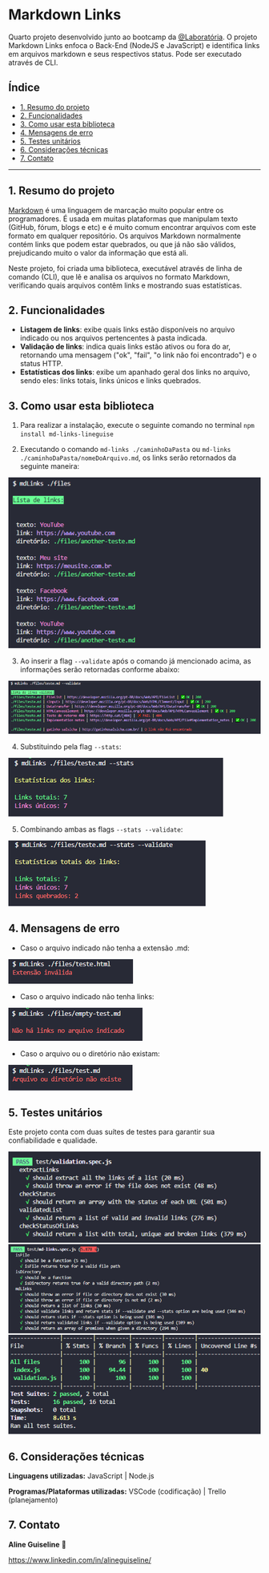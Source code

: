 # Markdown Links

Quarto projeto desenvolvido junto ao bootcamp da [@Laboratória](https://www.laboratoria.la/br). O projeto Markdown Links enfoca o Back-End (NodeJS e JavaScript) e identifica links em arquivos markdown e seus respectivos status.  Pode ser executado através de CLI.

## Índice

* [1. Resumo do projeto](#1-resumo-do-projeto)
* [2. Funcionalidades](#2-funcionalidades)
* [3. Como usar esta biblioteca](#3-como-usar-esta-biblioteca)
* [4. Mensagens de erro](#4-mensagens-de-erro)
* [5. Testes unitários](#5-testes-unitários)
* [6. Considerações técnicas](#6-considerações-técnicas)
* [7. Contato](#7-contato)

***

## 1. Resumo do projeto

[Markdown](https://pt.wikipedia.org/wiki/Markdown) é uma linguagem de marcação
muito popular entre os programadores. É usada em muitas plataformas que
manipulam texto (GitHub, fórum, blogs e etc) e é muito comum encontrar arquivos
com este formato em qualquer repositório. Os arquivos Markdown normalmente contém links que podem estar quebrados, ou que já não são válidos, prejudicando muito o valor da
informação que está ali.

Neste projeto, foi criada uma biblioteca, executável através de linha de comando (CLI), que lê e analisa os arquivos no formato Markdown, verificando quais arquivos contêm links e mostrando suas estatísticas.

## 2. Funcionalidades

* **Listagem de links**: exibe quais links estão disponíveis no arquivo indicado ou nos arquivos pertencentes à pasta indicada.
* **Validação de links**: indica quais links estão ativos ou fora do ar, retornando uma mensagem ("ok", "fail", "o link não foi encontrado") e o status HTTP.
* **Estatísticas dos links**: exibe um apanhado geral dos links no arquivo, sendo eles: links totais, links únicos e links quebrados.

## 3. Como usar esta biblioteca

1. Para realizar a instalação, execute o seguinte comando no terminal `npm install md-links-lineguise`

2. Executando o comando `md-links ./caminhoDaPasta` ou `md-links ./caminhoDaPasta/nomeDoArquivo.md`, os links serão retornados da seguinte maneira:

![Desktop](./readme-assets/lista-de-links.png)

3. Ao inserir a flag `--validate` após o comando já mencionado acima, as informações serão retornadas conforme abaixo:

![Desktop](./readme-assets/links-validos.png)

4. Substituindo pela flag `--stats`:

![Desktop](./readme-assets/links-stats.png)

5. Combinando ambas as flags `--stats --validate`:

![Desktop](./readme-assets/stats-totais.png)

## 4. Mensagens de erro

* Caso o arquivo indicado não tenha a extensão .md:

![Desktop](./readme-assets/invalid-extension.png)

* Caso o arquivo indicado não tenha links:

![Desktop](./readme-assets/no-links.png)

* Caso o arquivo ou o diretório não existam:

![Desktop](./readme-assets/does-not-exist.png)

## 5. Testes unitários

Este projeto conta com duas suítes de testes para garantir sua confiabilidade e qualidade.

![Desktop](./readme-assets/validation-tests.png)
![Desktop](./readme-assets/md-links-tests.png)
![Desktop](./readme-assets/tests-suits.png)

## 6. Considerações técnicas

**Linguagens utilizadas:** JavaScript | Node.js

**Programas/Plataformas utilizadas:** VSCode (codificação) | Trello (planejamento)

## 7. Contato

**Aline Guiseline** 💙 

https://www.linkedin.com/in/alineguiseline/